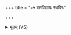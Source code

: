 +++
title = "०५ बलविज्ञायः स्थविरः"

+++
<details><summary>मूलम् (VS)</summary>

ब॑लविज्ञा॒यः स्थवि॑रः॒ प्रवी॑रः॒ सह॑स्वान्वा॒जी सह॑मान उ॒ग्रः।  
अ॒भिवी॑रो अ॒भिष॑त्वा सहो॒जिज्जैत्र॑मिन्द्र॒ रथ॒मा ति॑ष्ठ गो॒विद॑म् ॥
</details>
